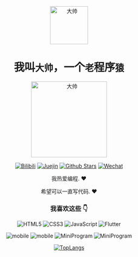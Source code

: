 <div align=center>

<img alt="大帅" src="https://p6-passport.byteacctimg.com/img/user-avatar/aed661aae79b90d27a304ddd0b8890d6~300x300.image" width=100 />

# 我叫`大帅`，一个`老`程序`猿`

<img alt="大帅" src="https://p6-juejin.byteimg.com/tos-cn-i-k3u1fbpfcp/a305837cedc847e787a9ec41ee7bbe4a~tplv-k3u1fbpfcp-watermark.image?" width=200 />

<p>

[![Bilibili](https://img.shields.io/badge/dynamic/json?labelColor=FE7398&logo=bilibili&logoColor=white&label=哔哩哔哩&color=00aeec&query=%24.data.totalSubs&url=https%3A%2F%2Fapi.spencerwoo.com%2Fsubstats%2F%3Fsource%3Dbilibili%26queryKey%3D422646817)](https://space.bilibili.com/422646817)
[![Juejin](https://img.shields.io/badge/dynamic/json?label=稀土掘金&logo=bytedance&logoColor=white&query=%24.data.follower_count&url=https%3A%2F%2Fapi.juejin.cn%2Fuser_api%2Fv1%2Fuser%2Fget%3Fuser_id%3D2955079655898093)](https://juejin.cn/user/2955079655898093)
[![Github Stars](https://img.shields.io/github/stars/ezshine?color=faf408&label=Github%20Star&logo=github)](https://github.com/ezshine)
[![Wechat](https://img.shields.io/badge/-%E5%A4%A7%E5%B8%85%E8%80%81%E7%8C%BF-07c160?logo=wechat&logoColor=white&label=公众号)](https://open.weixin.qq.com/qr/code?username=ezfullstack)
  
</p>
  
我热爱编程. :heart:

希望可以一直写代码. :heart:

### 我喜欢这些 :point_down:  

<p>

![HTML5](https://img.shields.io/badge/-HTML5-red?logo=html5&logoColor=white)
![CSS3](https://img.shields.io/badge/-CSS3-blue?logo=css3&logoColor=white)
![JavaScript](https://img.shields.io/badge/-JavaScript-yellow?logo=javascript&logoColor=white)
![Flutter](https://img.shields.io/badge/-Flutter-blue?logo=flutter&logoColor=white)

</p>

<p>

![mobile](https://img.shields.io/badge/-iOS-red?logo=apple&logoColor=white)
![mobile](https://img.shields.io/badge/-Android-yellow?logo=android&logoColor=white)
![MiniProgram](https://img.shields.io/badge/-MiniProgram-blue?logo=wechat&logoColor=white)
![MiniProgram](https://img.shields.io/badge/-uniapp-green?logo=vue.js&logoColor=white)

</p>
  

[![TopLangs](https://github-readme-stats.vercel.app/api/top-langs/?username=ezshine&layout=compact)](https://github.com/anuraghazra/github-readme-stats)
